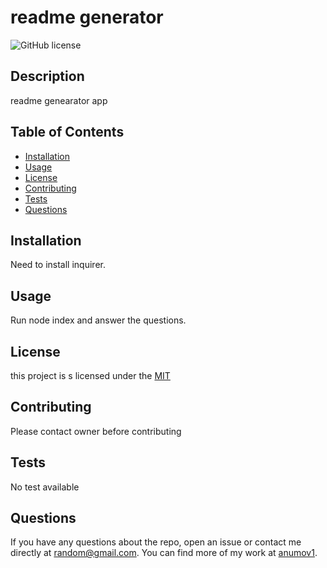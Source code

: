 # readme generator
  ![GitHub license](https://img.shields.io/badge/license-MIT-blue.svg)

  ## Description
  readme genearator app

  ## Table of Contents 
  * [Installation](#installation)
  * [Usage](#usage)
  * [License](#license)
  * [Contributing](#contribute)
  * [Tests](#tests)
  * [Questions](#questions)
  

  ## Installation
  
  Need to install inquirer.
  
  ## Usage
  Run node index and answer the questions.

  ## License
  this project is s licensed under the [MIT](LICENSE)
    
  ## Contributing
  Please contact owner before contributing

  ## Tests
 
  No test available


  ## Questions
If you have any questions about the repo, open an issue or contact me directly at random@gmail.com. You can find more of my work at [anumov1](https://github.com/anumov1/).


